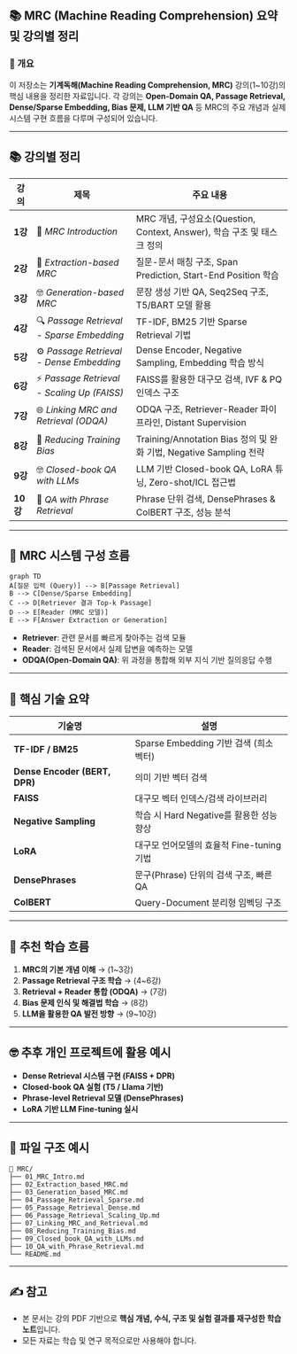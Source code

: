 ## 📚 **MRC (Machine Reading Comprehension) 요약 및 강의별 정리**

### 🧭 개요

이 저장소는 **기계독해(Machine Reading Comprehension, MRC)** 강의(1~10강)의 핵심 내용을 정리한 자료입니다.
각 강의는 **Open-Domain QA, Passage Retrieval, Dense/Sparse Embedding, Bias 문제, LLM 기반 QA** 등
MRC의 주요 개념과 실제 시스템 구현 흐름을 다루며 구성되어 있습니다.

---

## 📚 **강의별 정리**

| 강의      | 제목                                         | 주요 내용                                                     |
| ------- | ------------------------------------------ | --------------------------------------------------------- |
| **1강**  | 🧩 *MRC Introduction*                      | MRC 개념, 구성요소(Question, Context, Answer), 학습 구조 및 태스크 정의   |
| **2강**  | 🌝 *Extraction-based MRC*                  | 질문-문서 매칭 구조, Span Prediction, Start-End Position 학습       |
| **3강**  | 🤓 *Generation-based MRC*                  | 문장 생성 기반 QA, Seq2Seq 구조, T5/BART 모델 활용                    |
| **4강**  | 🔍 *Passage Retrieval - Sparse Embedding*  | TF-IDF, BM25 기반 Sparse Retrieval 기법                       |
| **5강**  | ⚙️ *Passage Retrieval - Dense Embedding*   | Dense Encoder, Negative Sampling, Embedding 학습 방식         |
| **6강**  | ⚡ *Passage Retrieval - Scaling Up (FAISS)* | FAISS를 활용한 대구모 검색, IVF & PQ 인덱스 구조                        |
| **7강**  | 🌐 *Linking MRC and Retrieval (ODQA)*      | ODQA 구조, Retriever-Reader 파이프라인, Distant Supervision      |
| **8강**  | 🧩 *Reducing Training Bias*                | Training/Annotation Bias 정의 및 완화 기법, Negative Sampling 전략 |
| **9강**  | 🤓 *Closed-book QA with LLMs*              | LLM 기반 Closed-book QA, LoRA 튜닝, Zero-shot/ICL 접근법         |
| **10강** | 💬 *QA with Phrase Retrieval*              | Phrase 단위 검색, DensePhrases & ColBERT 구조, 성능 분석            |

---

## 🧱 **MRC 시스템 구성 흐름**

```mermaid
graph TD
A[질문 입력 (Query)] --> B[Passage Retrieval]
B --> C[Dense/Sparse Embedding]
C --> D[Retriever 결과 Top-k Passage]
D --> E[Reader (MRC 모델)]
E --> F[Answer Extraction or Generation]
```

* **Retriever**: 관련 문서를 빠르게 찾아주는 검색 모듈
* **Reader**: 검색된 문서에서 실제 답변을 예측하는 모델
* **ODQA(Open-Domain QA)**: 위 과정을 통합해 외부 지식 기반 질의응답 수행

---

## 🥉 **핵심 기술 요약**

| 기술명                           | 설명                             |
| ----------------------------- | ------------------------------ |
| **TF-IDF / BM25**             | Sparse Embedding 기반 검색 (희소 벡터) |
| **Dense Encoder (BERT, DPR)** | 의미 기반 벡터 검색                    |
| **FAISS**                     | 대구모 벡터 인덱스/검색 라이브러리            |
| **Negative Sampling**         | 학습 시 Hard Negative를 활용한 성능 향상  |
| **LoRA**                      | 대구모 언어모델의 효율적 Fine-tuning 기법   |
| **DensePhrases**              | 문구(Phrase) 단위의 검색 구조, 빠른 QA    |
| **ColBERT**                   | Query-Document 분리형 임벡딩 구조      |

---

## 🚀 **추천 학습 흐름**

1. **MRC의 기본 개념 이해** → (1~3강)
2. **Passage Retrieval 구조 학습** → (4~6강)
3. **Retrieval + Reader 통합 (ODQA)** → (7강)
4. **Bias 문제 인식 및 해결법 학습** → (8강)
5. **LLM을 활용한 QA 발전 방향** → (9~10강)

---

## 🤓 **추후 개인 프로젝트에 활용 예시**

* **Dense Retrieval 시스템 구현 (FAISS + DPR)**
* **Closed-book QA 실험 (T5 / Llama 기반)**
* **Phrase-level Retrieval 모델 (DensePhrases)**
* **LoRA 기반 LLM Fine-tuning 실시**

---

## 📂 **파일 구조 예시**

```
📁 MRC/
├── 01_MRC_Intro.md
├── 02_Extraction_based_MRC.md
├── 03_Generation_based_MRC.md
├── 04_Passage_Retrieval_Sparse.md
├── 05_Passage_Retrieval_Dense.md
├── 06_Passage_Retrieval_Scaling_Up.md
├── 07_Linking_MRC_and_Retrieval.md
├── 08_Reducing_Training_Bias.md
├── 09_Closed_book_QA_with_LLMs.md
├── 10_QA_with_Phrase_Retrieval.md
└── README.md
```

---

## ✍️ **참고**

* 본 문서는 강의 PDF 기반으로 **핵심 개념, 수식, 구조 및 실험 결과를 재구성한 학습 노트**입니다.
* 모든 자료는 학습 및 연구 목적으로만 사용해야 합니다.

